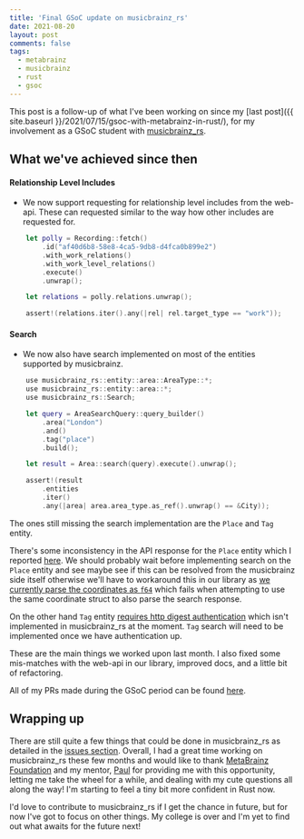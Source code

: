 ```yaml
---
title: 'Final GSoC update on musicbrainz_rs'
date: 2021-08-20
layout: post
comments: false
tags:
  - metabrainz
  - musicbrainz
  - rust
  - gsoc
---
```


This post is a follow-up of what I've been working on since my [last post]({{ site.baseurl }}/2021/07/15/gsoc-with-metabrainz-in-rust/),
for my involvement as a GSoC student with [musicbrainz_rs](https://github.com/oknozor/musicbrainz_rs).

## What we've achieved since then

#### Relationship Level Includes

- We now support requesting for relationship level includes from the web-api.
  These can requested similar to the way how other includes are requested for.
```swift
    let polly = Recording::fetch()
        .id("af40d6b8-58e8-4ca5-9db8-d4fca0b899e2")
        .with_work_relations()
        .with_work_level_relations()
        .execute()
        .unwrap();

    let relations = polly.relations.unwrap();

    assert!(relations.iter().any(|rel| rel.target_type == "work"));
```

#### Search

- We now also have search implemented on most of the entities supported by musicbrainz.
```swift
    use musicbrainz_rs::entity::area::AreaType::*;
    use musicbrainz_rs::entity::area::*;
    use musicbrainz_rs::Search;

    let query = AreaSearchQuery::query_builder()
        .area("London")
        .and()
        .tag("place")
        .build();

    let result = Area::search(query).execute().unwrap();

    assert!(result
        .entities
        .iter()
        .any(|area| area.area_type.as_ref().unwrap() == &City));
```
  The ones still missing the search implementation are the `Place` and `Tag` entity.

  There's some inconsistency in the API response for the `Place` entity which I reported
[here](https://tickets.metabrainz.org/browse/SEARCH-664). We should probably wait before implementing
search on the `Place` entity and see maybe see if this can be resolved from the musicbrainz side
itself otherwise we'll have to workaround this in our library as
[we currently parse the coordinates as `f64`](https://github.com/oknozor/musicbrainz_rs/blob/ae0fd81fecb8897514d9c211ba52650cd1512ab1/src/entity/place.rs#L45-L49)
which fails when attempting to use the same coordinate struct to also parse the search response.

  On the other hand `Tag` entity [requires http digest authentication](https://musicbrainz.org/doc/MusicBrainz_API#Misc_inc.3D_arguments)
which isn't implemented in musicbrainz_rs at the moment. `Tag` search will need to be implemented once
we have authentication up.

These are the main things we worked upon last month. I also fixed some mis-matches with the web-api in
our library, improved docs, and a little bit of refactoring.

All of my PRs made during the GSoC period can be found [here](https://github.com/oknozor/musicbrainz_rs/pulls?q=is%3Apr+author%3Aritiek+created%3A%3C%3D2021-08-23).


## Wrapping up

There are still quite a few things that could be done in musicbrainz_rs as detailed in the
[issues section](https://github.com/oknozor/musicbrainz_rs/issues). Overall, I had a great time working on
musicbrainz_rs these few months and would like to thank [MetaBrainz Foundation](https://metabrainz.org/)
and my mentor, [Paul](https://github.com/oknozor/) for providing me with this opportunity, letting me
take the wheel for a while, and dealing with my cute questions all along the way! I'm starting to feel
a tiny bit more confident in Rust now.

I'd love to contribute to musicbrainz_rs if I get the chance in future, but for now I've got to focus
on other things. My college is over and I'm yet to find out what awaits for the future next!
